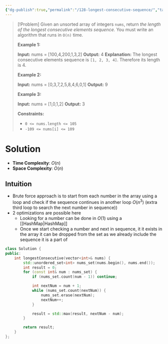```yaml
---
{"dg-publish":true,"permalink":"/128-longest-consecutive-sequence/","tags":["greedy","hashing"]}
---
```


>[!Problem]
>Given an unsorted array of integers `nums`, return _the length of the longest consecutive elements sequence._
> You must write an algorithm that runs in `O(n)` time.
> 
> **Example 1:**
> 
> **Input:** nums = [100,4,200,1,3,2]
> **Output:** 4
> **Explanation:** The longest consecutive elements sequence is `[1, 2, 3, 4]`. Therefore its length is 4.
> 
> **Example 2:**
> 
> **Input:** nums = [0,3,7,2,5,8,4,6,0,1]
> **Output:** 9
> 
> **Example 3:**
> 
> **Input:** nums = [1,0,1,2]
> **Output:** 3
> 
> **Constraints:**
> 
> - `0 <= nums.length <= 105`
> - `-109 <= nums[i] <= 109`

# Solution
- **Time Complexity**: $O(n)$
- **Space Complexity**: $O(n)$
## Intuition
- Brute force approach is to start from each number in the array using a loop and check if the sequence continues in another loop $O(n^3)$ (extra third loop to search the next number in sequence))
- 2 optimizations are possible here
	- Looking for a number can be done in $O(1)$ using a [[HashMap\|HashMap]]
	- Once we start checking a number and next in sequence, it it exists in the array it can be dropped from the set as we already include the sequence it is a part of
```cpp
class Solution {
public:
    int longestConsecutive(vector<int>& nums) {
        std::unordered_set<int> nums_set(nums.begin(), nums.end());
        int result = 0;
        for (const int& num : nums_set) {
            if (nums_set.count(num - 1)) continue;

            int nextNum = num + 1;
            while (nums_set.count(nextNum)) {
	            nums_set.erase(nextNum);
                nextNum++;
            }

            result = std::max(result, nextNum - num);
        }

        return result;
    }
};
```